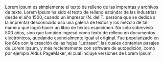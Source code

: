 Lorem Ipsum es simplemente el texto de relleno de las imprentas y archivos de texto. Lorem Ipsum ha sido el texto de relleno estándar de las
industrias desde el año 1500, cuando un impresor (N. del T. persona que se dedica a la imprenta) desconocido usó una galería de textos y los mezcló
de tal manera que logró hacer un libro de textos especimen. No sólo sobrevivió 500 años, sino que tambien ingresó como texto de relleno en documentos
electrónicos, quedando esencialmente igual al original. Fue popularizado en los 60s con la creación de las hojas "Letraset", las cuales contenian pasajes
de Lorem Ipsum, y más recientemente con software de autoedición, como por ejemplo Aldus PageMaker, el cual incluye versiones de Lorem Ipsum.